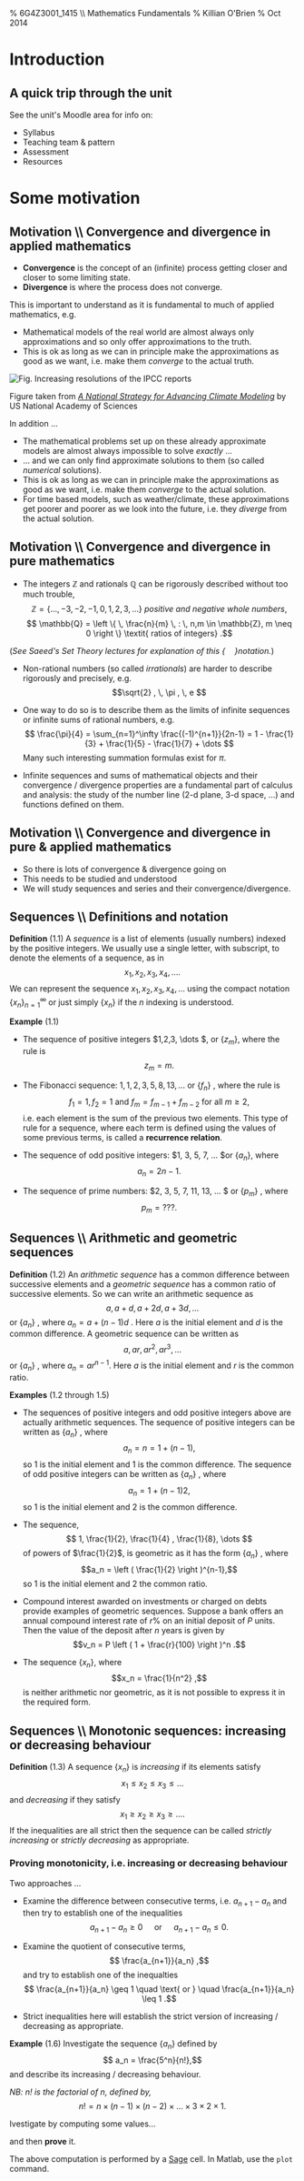 % 6G4Z3001_1415 \\\\ Mathematics Fundamentals
% Killian O'Brien
% Oct 2014
# Introduction

## A quick trip through the unit

See the unit's Moodle area for info on:

* Syllabus
* Teaching team & pattern
* Assessment
* Resources

# Some motivation

## Motivation \\\\ Convergence and divergence in applied mathematics

* **Convergence** is the concept of an (infinite) process getting closer and closer to some limiting state.
* **Divergence** is where the process does not converge.

This is important to understand as it is fundamental to much of applied mathematics, e.g.

* Mathematical models of the real world are almost always only approximations and so only offer approximations to the truth. 
* This is ok as long as we can in principle make the approximations as good as we want, i.e. make them *converge* to the actual truth.

![Fig. Increasing resolutions of the IPCC reports](http://nas-sites.org/climatemodeling/common/images/image_page_3_2_resolution.png)

Figure taken from *[A National Strategy for Advancing Climate Modeling](http://www.nap.edu/catalog.php?record_id=13430)* by US National Academy of Sciences

In addition ...

* The mathematical problems set up on these already approximate models are almost always impossible to solve *exactly* ...
* ... and we can only find approximate solutions to them (so called *numerical* solutions).
* This is ok as long as we can in principle make the approximations as good as we want, i.e. make them *converge* to the actual solution.
* For time based models, such as weather/climate, these approximations get poorer and poorer as we look into the future, i.e. they *diverge* from the actual solution.

## Motivation \\\\ Convergence and divergence in pure mathematics

* The integers $\mathbb{Z}$ and rationals $\mathbb{Q}$ can be rigorously described without too much trouble,
$$ \mathbb{Z} = \left \{ \dots, -3, -2, -1, 0 , 1, 2, 3, \dots \right \} \textit{ positive and negative whole numbers},$$
$$ \mathbb{Q} = \left \{ \, \frac{n}{m} \, : \, n,m \in \mathbb{Z}, m \neq 0 \right \} \textit{ ratios of integers} .$$

(*See Saeed's Set Theory lectures for explanation of this $\{ \quad \}$notation.*)

* Non-rational numbers (so called *irrationals*) are harder to describe rigorously and precisely, e.g.
$$\sqrt{2} , \, \pi , \, e $$

* One way to do so is to describe them as the limits of infinite sequences or infinite sums of rational numbers, e.g.
$$ \frac{\pi}{4} = \sum_{n=1}^\infty \frac{(-1)^{n+1}}{2n-1} = 1 - \frac{1}{3} + \frac{1}{5} - \frac{1}{7} + \dots $$
Many such interesting summation formulas exist for $\pi$.

* Infinite sequences and sums of mathematical objects and their convergence / divergence properties are a fundamental part of calculus and analysis: the study of the number line (2-d plane, 3-d space, ...) and functions defined on them. 

## Motivation \\\\ Convergence and divergence in pure & applied mathematics

* So there is lots of convergence & divergence going on 
* This needs to be studied and understood
* We will study sequences and series and their convergence/divergence.

## Sequences \\\\ Definitions and notation

**Definition** (1.1) A *sequence* is a list of elements (usually numbers) indexed by the positive integers. We usually use a single letter, with subscript, to denote the elements of a sequence, as in
$$x_1 , x_2 , x_3 , x_4, \dots .$$
We can represent the sequence $x_1 , x_2 , x_3 , x_4, \dots$ using the compact notation $\left \{ x_n \right \}_{n=1}^\infty$  or just simply $\left \{ x_n \right \}$ if the $n$ indexing is understood. 

**Example** (1.1)

* The sequence of positive integers $1,2,3, \dots $, or $\left \{ z_m \right \}$, where the rule is 
$$z_m = m . $$

* The Fibonacci sequence: $1, 1, 2, 3, 5, 8, 13, ...$ or $\left \{f_n \right \}$ , where the rule is
$$f_1 = 1, f_2 = 1 \text{ and } f_m = f_{m-1}+f_{m-2} \text{ for all } m \geq 2, $$  i.e. each element is the sum of the
previous two elements. This type of rule for a sequence, where each term is
defined using the values of some previous terms, is called a **recurrence relation**.

* The sequence of odd positive integers: $1, 3, 5, 7, ... $or $\left \{a_n\right \}$, where $$a_n = 2n-1.$$

* The sequence of prime numbers: $2, 3, 5, 7, 11, 13, ... $ or $\left \{ p_m \right \}$ , where $$p_m = ???.$$

## Sequences \\\\ Arithmetic and geometric sequences

**Definition** (1.2)
An *arithmetic sequence* has a common difference between successive elements and a *geometric sequence* has a common ratio of successive elements. So we can write an arithmetic
sequence as
$$a, a + d , a + 2d , a + 3d ,\dots $$
 or $\left \{ a_n\right \}$ , where $a_n = a + (n - 1)d$ .
Here $a$ is the initial element and $d$ is the common difference. A geometric sequence can
be written as
$$a, ar , ar^2 , ar^3 ,\dots $$
 or $\left \{ a_n \right \}$ , where $a_n = ar^{n-1}$.
Here $a$ is the initial element and $r$ is the common ratio.

**Examples** (1.2 through 1.5)

* The sequences of positive integers and odd positive integers above are actually arithmetic
sequences. The sequence of positive integers can be written as $\left \{ a_n \right \}$ , where
$$a_n = n = 1 + (n - 1),$$
so 1 is the initial element and 1 is the common difference. The
sequence of odd positive integers can be written as $\left \{ a_n \right \}$ , where 
$$a_n = 1 + (n - 1)2 ,$$ 
so 1 is the initial element and 2 is the common difference. 

* The sequence, 
$$ 1, \frac{1}{2}, \frac{1}{4} , \frac{1}{8}, \dots $$
of powers of $\frac{1}{2}$, is geometric as it has the form $\left \{a_n \right \}$ , where 
$$a_n = \left ( \frac{1}{2} \right )^{n-1},$$
so 1 is the initial element and 2 the common ratio. 

* Compound interest awarded on investments or charged on debts provide examples of geometric sequences. Suppose a bank offers an annual compound interest rate of $r \%$ on an initial deposit of $P$ units. Then the value of the deposit after $n$ years is given by 
$$v_n = P \left ( 1 + \frac{r}{100} \right )^n .$$

* The sequence $\left \{ x_n \right \}$, where 
$$x_n = \frac{1}{n^2} ,$$
is neither arithmetic nor geometric, as it is not possible to express it in the required form. 

## Sequences \\\\ Monotonic sequences: increasing or decreasing behaviour

**Definition** (1.3)
A sequence $\left \{ x_n \right \}$ is *increasing* if its elements satisfy 
$$ x_1 \leq x_2 \leq x_3 \leq \dots $$
and *decreasing* if they satisfy 
$$ x_1 \geq x_2 \geq x_3 \geq \dots  .$$
If the inequalities are all strict then the sequence can be called *strictly increasing* or *strictly decreasing* as appropriate.

### Proving monotonicity, i.e. increasing or decreasing behaviour

Two approaches ...

* Examine the difference between consecutive terms, i.e. $a_{n+1} - a_n$ and then try to establish one of the inequalities
$$ a_{n+1} - a_n \geq 0 \quad \text{ or } \quad a_{n+1} - a_n \leq 0 .$$

* Examine the quotient of consecutive terms, 
$$ \frac{a_{n+1}}{a_n} ,$$
and try to establish one of the inequalties 
$$ \frac{a_{n+1}}{a_n} \geq 1 \quad \text{ or } \quad \frac{a_{n+1}}{a_n} \leq 1 .$$

* Strict inequalities here will establish the strict version of increasing / decreasing as appropriate.

**Example** (1.6)
Investigate the sequence $\{ a_n \}$ defined by 
$$ a_n = \frac{5^n}{n!},$$
and describe its increasing / decreasing behaviour.

*NB: $n!$ is the factorial of $n$, defined by,* 
$$n! = n \times (n-1) \times (n-2) \times  \dots \times 3 \times 2 \times 1 .$$

Ivestigate by computing some values...

<div class="compute"><script type="text/x-sage">
list_plot([(5^n)/factorial(n) for n in range(5)])
</script></div>

and then **prove** it.

The above computation is performed by a [Sage](http://www.sagemath.org) cell. In Matlab, use the `plot` command.

 <!--- 
 <div class="compute"><script type="text/x-sage"><div class="compute"><script type="text/x-sage">
@interact
def tline(ep=slider(0.0001,4,0.1,0)):
          p=plot(sin(x), (x, 0, 2*pi));
          a=pi/2;
          u=a+ep;
          slope=(sin(u)-sin(a))/(u-a);
          q=plot(slope*(x-pi/2)+sin(pi/2), (x,0,2*pi), color='red');
          (p+q).show();
</script></div> </script></div> 



 --->
